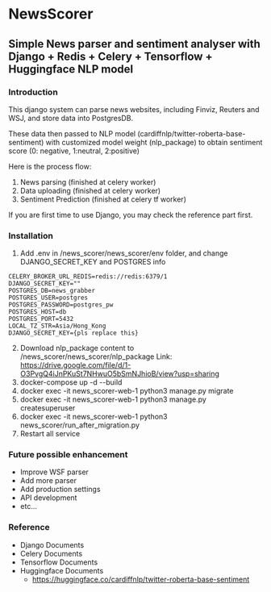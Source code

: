 # NewsScorer

## Simple News parser and sentiment analyser with Django + Redis + Celery + Tensorflow + Huggingface NLP model

### Introduction
This django system can parse news websites, including Finviz, Reuters and WSJ, and store data into PostgresDB.

These data then passed to NLP model (cardiffnlp/twitter-roberta-base-sentiment) with customized model weight (nlp_package) to obtain sentiment score (0: negative, 1:neutral, 2:positive)

Here is the process flow:
1. News parsing (finished at celery worker)
2. Data uploading (finished at celery worker)
3. Sentiment Prediction (finished at celery tf worker)

If you are first time to use Django, you may check the reference part first.

### Installation
1. Add .env in /news_scorer/news_scorer/env folder, and change DJANGO_SECRET_KEY and POSTGRES info
```BROKER_TYPE=REDIS
CELERY_BROKER_URL_REDIS=redis://redis:6379/1
DJANGO_SECRET_KEY=""
POSTGRES_DB=news_grabber
POSTGRES_USER=postgres
POSTGRES_PASSWORD=postgres_pw
POSTGRES_HOST=db
POSTGRES_PORT=5432
LOCAL_TZ_STR=Asia/Hong_Kong
DJANGO_SECRET_KEY={pls replace this}
```
2. Download nlp_package content to /news_scorer/news_scorer/nlp_package
   Link: https://drive.google.com/file/d/1-O3PvgQ4iJnPKuSt7NHwuO5bSmNJhioB/view?usp=sharing
2. docker-compose up -d --build
3. docker exec -it news_scorer-web-1 python3 manage.py migrate
4. docker exec -it news_scorer-web-1 python3 manage.py createsuperuser
5. docker exec -it news_scorer-web-1 python3 news_scorer/run_after_migration.py
6. Restart all service


### Future possible enhancement

- Improve WSF parser
- Add more parser
- Add production settings
- API development
- etc...

### Reference

- Django Documents
- Celery Documents 
- Tensorflow Documents
- Huggingface Documents
  - https://huggingface.co/cardiffnlp/twitter-roberta-base-sentiment